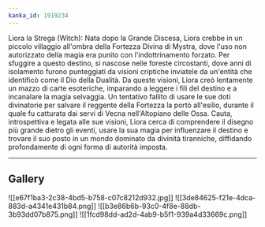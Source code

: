 ```yaml
---
kanka_id: 1919234
---
```


Liora la Strega (Witch): Nata dopo la Grande Discesa, Liora crebbe in un piccolo villaggio all'ombra della Fortezza Divina di Mystra, dove l'uso non autorizzato della magia era punito con l'indottrinamento forzato. Per sfuggire a questo destino, si nascose nelle foreste circostanti, dove anni di isolamento furono punteggiati da visioni criptiche inviatele da un'entità che identificò come il Dio della Dualità. Da queste visioni, Liora creò lentamente un mazzo di carte esoteriche, imparando a leggere i fili del destino e a incanalare la magia selvaggia. Un tentativo fallito di usare le sue doti divinatorie per salvare il reggente della Fortezza la portò all'esilio, durante il quale fu catturata dai servi di Vecna nell'Altopiano delle Ossa. Cauta, introspettiva e legata alle sue visioni, Liora cerca di comprendere il disegno più grande dietro gli eventi, usare la sua magia per influenzare il destino e trovare il suo posto in un mondo dominato da divinità tiranniche, diffidando profondamente di ogni forma di autorità imposta.

---
## Gallery
![[e67f1ba3-2c38-4bd5-b758-c07c8212d932.jpg]]
![[3de84625-f21e-4dca-883d-a4341e431b84.png]]
![[b3e86b6b-93c0-4f8e-88db-3b93dd07b875.png]]
![[1fcd98dd-ad2d-4ab9-b5f1-939a4d33669c.png]]